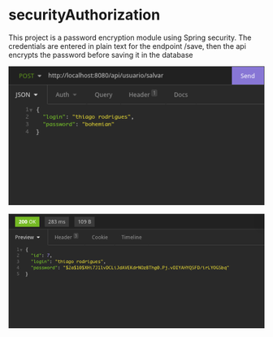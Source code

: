 # securityAuthorization
This project is a password encryption module using Spring security. 
The credentials are entered in plain text for the endpoint /save, then the api encrypts the password before saving it in the database

![salvar](https://github.com/andarino/securityAuthorization/blob/main/eclipse-workspace/cryptpass/img/salvar.png)


![serverResponse](https://github.com/andarino/securityAuthorization/blob/main/eclipse-workspace/cryptpass/img/serveR.png)
